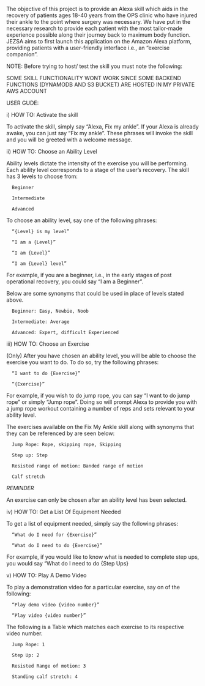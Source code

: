 The objective of this project is to provide an Alexa skill which aids in the recovery of patients ages 18-40 years from the OPS clinic who have injured their ankle to the point where surgery was necessary. We have put in the necessary research to provide each patient with the most tailor-made experience possible along their journey back to maximum body function. JEZSA aims to first launch this application on the Amazon Alexa platform, providing patients with a user-friendly interface i.e., an “exercise companion”. 


NOTE: Before trying to host/ test the skill you must note the following:

  SOME SKILL FUNCTIONALITY WONT WORK SINCE SOME BACKEND FUNCTIONS (DYNAMODB AND S3 BUCKET) ARE HOSTED IN MY PRIVATE AWS ACCOUNT


USER GUDE:


i) HOW TO: Activate the skill 

To activate the skill, simply say “Alexa, Fix my ankle”. If your Alexa is already awake, you can just say “Fix my ankle”. These phrases will invoke the skill and you will be greeted with a welcome message. 


ii) HOW TO: Choose an Ability Level 

Ability levels dictate the intensity of the exercise you will be performing.  Each ability level corresponds to a stage of the user’s recovery. The skill has 3 levels to choose from: 
 
      Beginner 

      Intermediate 

      Advanced 

To choose an ability level, say one of the following phrases: 

      “{Level} is my level” 

      “I am a {Level}” 

      “I am {Level}” 

      “I am {Level} level” 

For example, if you are a beginner, i.e., in the early stages of post operational recovery, you could say “I am a Beginner”. 

Below are some synonyms that could be used in place of levels stated above.  

      Beginner: Easy, Newbie, Noob 

      Intermediate: Average 

      Advanced: Expert, difficult Experienced 

 

iii) HOW TO: Choose an Exercise 

(Only) After you have chosen an ability level, you will be able to choose the exercise you want to do. To do so, try the following phrases: 

      “I want to do {Exercise}” 

      “{Exercise}” 

For example, if you wish to do jump rope, you can say “I want to do jump rope” or simply “Jump rope”. Doing so will prompt Alexa to provide you with a jump rope workout containing a number of reps and sets relevant to your ability level. 

The exercises available on the Fix My Ankle skill along with synonyms that they can be referenced by are seen below: 

      Jump Rope: Rope, skipping rope, Skipping 

      Step up: Step 

      Resisted range of motion: Banded range of motion 

      Calf stretch 

*REMINDER*  

An exercise can only be chosen after an ability level has been selected. 


iv) HOW TO: Get a List Of Equipment Needed 

To get a list of equipment needed, simply say the following phrases: 

      “What do I need for {Exercise}” 

      “What do I need to do {Exercise}” 

For example, if you would like to know what is needed to complete step ups, you would say “What do I need to do {Step Ups} 

 

v) HOW TO: Play A Demo Video 

To play a demonstration video for a particular exercise, say on of the following: 

      “Play demo video {video number}” 

      “Play video {video number}” 

The following is a Table which matches each exercise to its respective video number. 

      Jump Rope: 1 

      Step Up: 2 

      Resisted Range of motion: 3 

      Standing calf stretch: 4 
